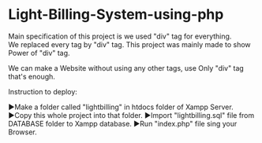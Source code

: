 # Light-Billing-System-using-php

Main specification of this project is we used "div" tag for everything.<br>
We replaced every tag by "div" tag. This project was mainly made to show Power of "div" tag.

We can make a Website without using any other tags, use Only "div" tag that's enough.

Instruction to deploy:

  ▶Make a folder called "lightbilling" in htdocs folder of Xampp Server.
  ▶Copy this whole project into that folder.
  ▶Import "lightbilling.sql" file from DATABASE folder to Xampp database.
  ▶Run "index.php" file sing your Browser.
